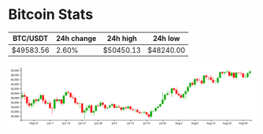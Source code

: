 # Bitcoin Stats

BTC/USDT|24h change|24h high|24h low|
|---|---|---|---|
|$49583.56|2.60%|$50450.13|$48240.00|

<img src="./chart.svg">
